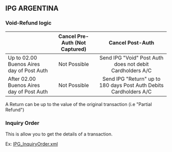 ## IPG ARGENTINA

### Void-Refund logic
|                                         | Cancel Pre-Auth (Not Captured) | Cancel Post-Auth  |
| --------------------------------------- |:-------------:| :-----:|
| Up to 02.00 Buenos Aires day of Post Auth | Not Possible | Send IPG "Void" Post Auth does not debit Cardholders A/C |
| After 02.00  Buenos Aires day of Post Auth | Not Possible |   Send IPG "Return" up to 180 days Post Auth Debits Cardholders A/C

A Return can be up to the value of the original transaction (i.e "Partial Refund")

### Inquiry Order
This is allow you to get the details of a transaction.  

Ex: [IPG_InquiryOrder.xml](IPG_InquiryOrder.xml)  
